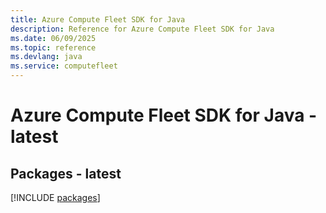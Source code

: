 ```yaml
---
title: Azure Compute Fleet SDK for Java
description: Reference for Azure Compute Fleet SDK for Java
ms.date: 06/09/2025
ms.topic: reference
ms.devlang: java
ms.service: computefleet
---
```

# Azure Compute Fleet SDK for Java - latest
## Packages - latest
[!INCLUDE [packages](compute-fleet-index.md)]